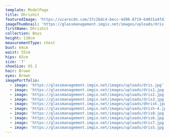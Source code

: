 ```yaml
---
template: ModelPage
title: Dhrishit
featuredImage: 'https://ucarecdn.com/37c2bdc4-becc-4d98-8719-64031a4fd3b1/'
imageThumbnail: 'https://glassmanagement.imgix.net/images/uploads/dris.jpg'
firstName: Dhrishit
collection: Boys
height: 130cm
measurementType: chest
bust: 64cm
waist: 55cm
hips: 65cm
size: '7'
shoeSize: US 2
hair: Brown
eyes: Brown
imagePortfolio:
  - image: 'https://glassmanagement.imgix.net/images/uploads/dris.jpg'
  - image: 'https://glassmanagement.imgix.net/images/uploads/dris1.jpg'
  - image: 'https://glassmanagement.imgix.net/images/uploads/dris2.jpg'
  - image: 'https://glassmanagement.imgix.net/images/uploads/dris3.jpg'
  - image: 'https://glassmanagement.imgix.net/images/uploads/dhrish.jpg'
  - image: 'https://glassmanagement.imgix.net/images/uploads/drish-4.jpg'
  - image: 'https://glassmanagement.imgix.net/images/uploads/dris8.jpg'
  - image: 'https://glassmanagement.imgix.net/images/uploads/dris6.jpg'
  - image: 'https://glassmanagement.imgix.net/images/uploads/dris7.jpg'
  - image: 'https://glassmanagement.imgix.net/images/uploads/dris5.jpg'
---
```


